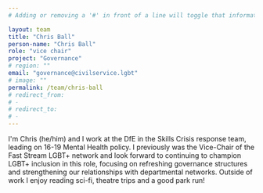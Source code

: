```yaml
---
# Adding or removing a '#' in front of a line will toggle that information off and on from being processed. 

layout: team
title: "Chris Ball"
person-name: "Chris Ball"
role: "vice chair"
project: "Governance"
# region: ""
email: "governance@civilservice.lgbt"
# image: ""
permalink: /team/chris-ball
# redirect_from: 
# - 
# redirect_to: 
# - 
---
```


I'm Chris (he/him) and I work at the DfE in the Skills Crisis response team, leading on 16-19 Mental Health policy. I previously was the Vice-Chair of the Fast Stream LGBT+ network and look forward to continuing to champion LGBT+ inclusion in this role, focusing on refreshing governance structures and strengthening our relationships with departmental networks. Outside of work I enjoy reading sci-fi, theatre trips and a good park run!

